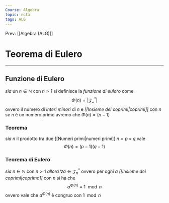 ```yaml
---
Course: Algebra
topic: nota
tags: ALG
---
```


Prev: [[Algebra (ALG)]]

# Teorema di Eulero
---
## Funzione di Eulero
_sia_ un  $n\in \mathbb{N}$ con $n>1$ si definisce la _funzione di euloro_ come 
$$\Phi(n) = |\mathcal{Z_{n}^{*}}|$$
ovvero il numero di _interi minori_ di $n$ e _[[Insieme dei coprimi|coprimi]]_ con $n$
_se_ $n$ è un numero primo avremo che $\Phi(n)= (n-1)$ 

### Teorema
_sia_ $n$ il prodotto tra due [[Numeri primi|numeri primi]] $n =p\times q$
vale $$\Phi(n) = (p-1)(q-1)$$

### Teorema di Eulero
_sia_ $n \in \mathbb{N}$ con $n>1$ 
_allora_ $\forall a \in \mathcal{Z}_n^*$ ovvero per ogni $a$ _[[Insieme dei coprimi|coprimo]]_ con $n$
si ha che 
$$a^{\Phi(n)}\equiv 1 \mod n$$
ovvero vale che $a^{\Phi(n)}$ è congruo con $1 \mod n$